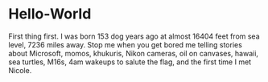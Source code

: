 # Hello-World
First thing first.
I was born 153 dog years ago at almost 16404 feet from sea level, 7236 miles away. Stop me when you get bored me telling stories about  Microsoft, momos, khukuris, Nikon cameras, oil on canvases, hawaii, sea turtles, M16s, 4am wakeups to salute the flag, and the first time I met Nicole. 
